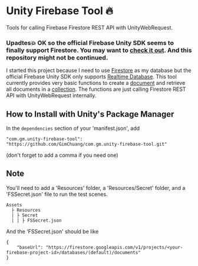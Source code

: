 # Unity Firebase Tool 🔥

Tools for calling Firebase Firestore REST API with UnityWebRequest.


### Upadtes💥 OK so the official Firebase Unity SDK seems to finally support Firestore. You may want to [check it out](https://github.com/firebase/quickstart-unity/issues/381#issuecomment-595845307). And this repository might not be continued.


I started this project because I need to use [Firestore](https://firebase.google.com/docs/firestore) as my database but the official Firebase Unity SDK only supports [Realtime Database](https://firebase.google.com/docs/database).
This tool currently provides very basic functions to create a [document](https://firebase.google.com/docs/firestore/data-model#documents) and retrieve all documents in a [collection](https://firebase.google.com/docs/firestore/data-model#collections). The functions are just calling Firestore REST API with UnityWebRequest internally.


How to Install with Unity's Package Manager
---
In the `dependencies` section of your 'manifest.json', add
```
"com.gm.unity-firebase-tool": "https://github.com/GimChuang/com.gm.unity-firebase-tool.git"
```
(don't forget to add a comma if you need one)

Note
---
You'll need to add a 'Resources' folder, a 'Resources/Secret' folder, and a 'FSSecret.json' file to run the test scenes.
```
Assets
  ├ Resources
  | ├ Secret
  | | ├ FSSecret.json
```
And the 'FSSecret.json' should be like
```
{
	"baseUrl": "https://firestore.googleapis.com/v1/projects/<your-firebase-project-id>/databases/(default)/documents"
}
```
